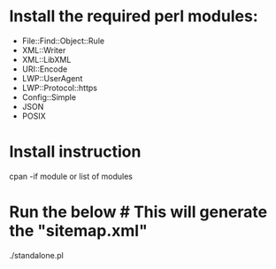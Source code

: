 # Install the required perl modules:
<ul>
  <li>File::Find::Object::Rule</li>
  <li>XML::Writer</li>
  <li>XML::LibXML</li>
  <li>URI::Encode</li>
  <li>LWP::UserAgent</li>
  <li>LWP::Protocol::https</li>
  <li>Config::Simple</li>
  <li>JSON</li>
  <li>POSIX</li>
</ul>
  
# Install instruction
cpan -if module or list of modules

# Run the below # This will generate the "sitemap.xml"
./standalone.pl 
